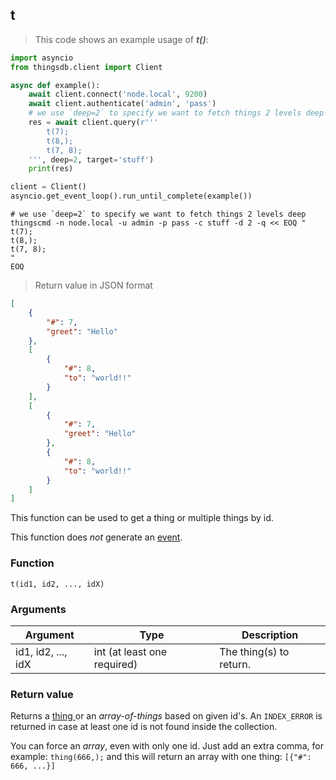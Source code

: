 ## t
> This code shows an example usage of ***t()***:

```python
import asyncio
from thingsdb.client import Client

async def example():
    await client.connect('node.local', 9200)
    await client.authenticate('admin', 'pass')
    # we use `deep=2` to specify we want to fetch things 2 levels deep
    res = await client.query(r'''
        t(7);
        t(8,);
        t(7, 8);
    ''', deep=2, target='stuff')
    print(res)

client = Client()
asyncio.get_event_loop().run_until_complete(example())
```

```shell
# we use `deep=2` to specify we want to fetch things 2 levels deep
thingscmd -n node.local -u admin -p pass -c stuff -d 2 -q << EOQ "
t(7);
t(8,);
t(7, 8);
"
EOQ
```

> Return value in JSON format

```json
[
    {
        "#": 7,
        "greet": "Hello"
    },
    [
        {
            "#": 8,
            "to": "world!!"
        }
    ],
    [
        {
            "#": 7,
            "greet": "Hello"
        },
        {
            "#": 8,
            "to": "world!!"
        }
    ]
]
```

This function can be used to get a thing or multiple things by id.

This function does *not* generate an [event](#events).

### Function
`t(id1, id2, ..., idX)`

### Arguments
Argument | Type | Description
-------- | ---- | -----------
id1, id2, ..., idX | int (at least one required) | The thing(s) to return.

### Return value
Returns a [thing ](#thing) or an *array-of-things* based on given id's.
An `INDEX_ERROR` is returned in case at least one id is not found inside the collection.

<aside class="notice">
You can force an <i>array</i>, even with only one id. Just add an extra comma,
for example: <code>thing(666,);</code> and this will return an array with one thing: <code>[{"#": 666, ...}]</code>
</aside>

